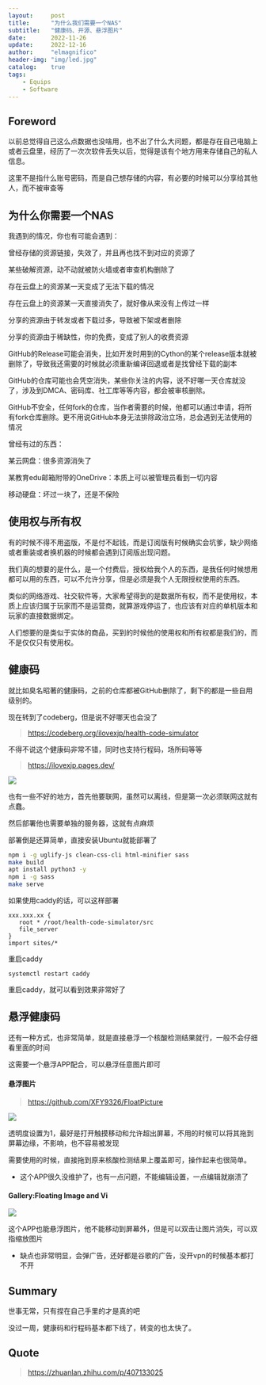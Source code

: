```yaml
---
layout:     post
title:      "为什么我们需要一个NAS"
subtitle:   "健康码、开源、悬浮图片"
date:       2022-11-26
update:     2022-12-16
author:     "elmagnifico"
header-img: "img/led.jpg"
catalog:    true
tags:
    - Equips
    - Software
---
```


## Foreword

以前总觉得自己这么点数据也没啥用，也不出了什么大问题，都是存在自己电脑上或者云盘里，经历了一次次软件丢失以后，觉得是该有个地方用来存储自己的私人信息。

这里不是指什么账号密码，而是自己想存储的内容，有必要的时候可以分享给其他人，而不被审查等



## 为什么你需要一个NAS

我遇到的情况，你也有可能会遇到：

曾经存储的资源链接，失效了，并且再也找不到对应的资源了

某些破解资源，动不动就被防火墙或者审查机构删除了

存在云盘上的资源某一天变成了无法下载的情况

存在云盘上的资源某一天直接消失了，就好像从来没有上传过一样

分享的资源由于转发或者下载过多，导致被下架或者删除

分享的资源由于稀缺性，你的免费，变成了别人的收费资源

GitHub的Release可能会消失，比如开发时用到的Cython的某个release版本就被删除了，导致我还需要的时候就必须重新编译回退或者是找曾经下载的副本

GitHub的仓库可能也会凭空消失，某些你关注的内容，说不好哪一天仓库就没了，涉及到DMCA、密码库、社工库等等内容，都会被审核删除。

GitHub不安全，任何fork的仓库，当作者需要的时候，他都可以通过申请，将所有fork仓库删除。更不用说GitHub本身无法排除政治立场，总会遇到无法使用的情况



曾经有过的东西：

某云网盘：很多资源消失了

某教育edu邮箱附带的OneDrive：本质上可以被管理员看到一切内容

移动硬盘：坏过一块了，还是不保险



## 使用权与所有权

有的时候不得不用盗版，不是付不起钱，而是订阅版有时候确实会坑爹，缺少网络或者重装或者换机器的时候都会遇到订阅版出现问题。

我们真的想要的是什么，是一个付费后，授权给我个人的东西，是我任何时候想用都可以用的东西，可以不允许分享，但是必须是我个人无限授权使用的东西。

类似的网络游戏、社交软件等，大家希望得到的是数据所有权，而不是使用权，本质上应该归属于玩家而不是运营商，就算游戏停运了，也应该有对应的单机版本和玩家的直接数据绑定。

人们想要的是类似于实体的商品，买到的时候他的使用权和所有权都是我们的，而不是仅仅只有使用权。



## 健康码

就比如臭名昭著的健康码，之前的仓库都被GitHub删除了，剩下的都是一些自用级别的。

现在转到了codeberg，但是说不好哪天也会没了

> https://codeberg.org/ilovexjp/health-code-simulator

不得不说这个健康码非常不错，同时也支持行程码，场所码等等

> https://ilovexjp.pages.dev/

![](https://img.elmagnifico.tech/static/upload/elmagnifico/202211262308546.png)

也有一些不好的地方，首先他要联网，虽然可以离线，但是第一次必须联网这就有点蠢。

然后部署他也需要单独的服务器，这就有点麻烦



部署倒是还算简单，直接安装Ubuntu就能部署了

```bash
npm i -g uglify-js clean-css-cli html-minifier sass
make build
apt install python3 -y
npm i -g sass
make serve
```



如果使用caddy的话，可以这样部署

```
xxx.xxx.xx {
   root * /root/health-code-simulator/src
   file_server
}
import sites/*

```

重启caddy

```
systemctl restart caddy
```

重启caddy，就可以看到效果非常好了



## 悬浮健康码

还有一种方式，也非常简单，就是直接悬浮一个核酸检测结果就行，一般不会仔细看里面的时间

这需要一个悬浮APP配合，可以悬浮任意图片即可



#### 悬浮图片

> https://github.com/XFY9326/FloatPicture

![](https://img.elmagnifico.tech/static/upload/elmagnifico/202211270301421.png)

透明度设置为1，最好是打开触摸移动和允许超出屏幕，不用的时候可以将其拖到屏幕边缘，不影响，也不容易被发现

需要使用的时候，直接拖到原来核酸检测结果上覆盖即可，操作起来也很简单。



- 这个APP很久没维护了，也有一点问题，不能编辑设置，一点编辑就崩溃了



#### Gallery:Floating Image and Vi

![](https://img.elmagnifico.tech/static/upload/elmagnifico/202211270307674.png)

这个APP也能悬浮图片，他不能移动到屏幕外，但是可以双击让图片消失，可以双指缩放图片

- 缺点也非常明显，会弹广告，还好都是谷歌的广告，没开vpn的时候基本都打不开



## Summary

世事无常，只有捏在自己手里的才是真的吧

没过一周，健康码和行程码基本都下线了，转变的也太快了。



## Quote

> https://zhuanlan.zhihu.com/p/407133025
